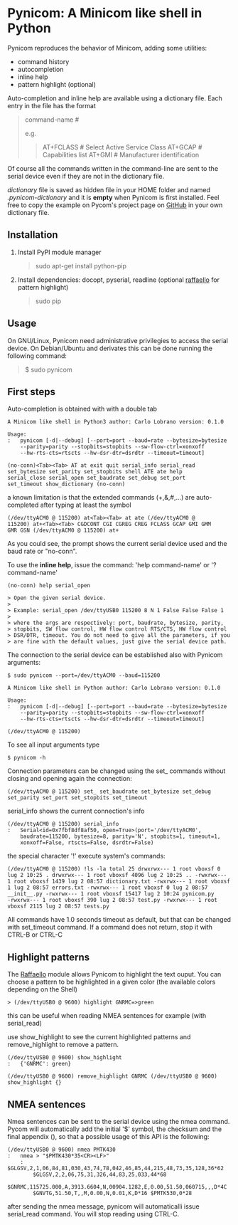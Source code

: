 # Pynicom: A Minicom like shell in Python

Pynicom reproduces the behavior of Minicom, adding some utilities:

-   command history
-   autocompletion
-   inline help
-   pattern highlight (optional)

Auto-completion and inline help are available using a dictionary
file. Each entry in the file has the format

> command-name # <inline-help>
>
> e.g.
>
> > AT+FCLASS # Select Active Service Class AT+GCAP # Capabilities
> > list AT+GMI # Manufacturer identification

Of course all the commands written in the command-line are sent to the
serial device even if they are not in the dictionary file.

_dictionary_ file is saved as hidden file in your HOME folder and
named _.pynicom-dictionary_ and it is **empty** when Pynicom is first
installed. Feel free to copy the example on Pycom's project page on
[GitHub](<https://github.com/clobrano/pynicom.git>) in your own
dictionary file.

Installation
------------

1.  Install PyPI module manager

    > sudo apt-get install python-pip

2.  Install dependencies: docopt, pyserial, readline (optional
    [raffaello](<https://pypi.python.org/pypi/raffaello/>) for pattern
    highlight)

    > sudo pip <module-name>

Usage
-----

On GNU/Linux, Pynicom need administrative privilegies to access the
serial device. On Debian/Ubuntu and derivates this can be done running
the following command:

> $ sudo pynicom

First steps
-----------

Auto-completion is obtained with with a double tab

```
A Minicom like shell in Python3 author: Carlo Lobrano version: 0.1.0

Usage:
:   pynicom [-d|--debug] [--port=port --baud=rate --bytesize=bytesize
    --parity=parity --stopbits=stopbits --sw-flow-ctrl=xonxoff
    --hw-rts-cts=rtscts --hw-dsr-dtr=dsrdtr --timeout=timeout]

(no-conn)<Tab><Tab> AT at exit quit serial_info serial_read
set_bytesize set_parity set_stopbits shell ATE ate help
serial_close serial_open set_baudrate set_debug set_port
set_timeout show_dictionary (no-conn)
```

a known limitation is that the extended commands (+,&,#,...) are
auto-completed after typing at least the symbol

```
(/dev/ttyACM0 @ 115200) at<Tab><Tab> at ate (/dev/ttyACM0 @
115200) at+<Tab><Tab> CGDCONT CGI CGREG CREG FCLASS GCAP GMI GMM
GMR GSN (/dev/ttyACM0 @ 115200) at+
```

As you could see, the prompt shows the current serial device used and
the baud rate or "no-conn".

To use the **inline help**, issue the command: 'help command-name' or
'?command-name'

```
(no-conn) help serial_open

> Open the given serial device.
>
> Example: serial_open /dev/ttyUSB0 115200 8 N 1 False False False 1
>
> where the args are respectively: port, baudrate, bytesize, parity,
> stopbits, SW flow control, HW flow control RTS/CTS, HW flow control
> DSR/DTR, timeout. You do not need to give all the parameters, if you
> are fine with the default values, just give the serial device path.
```

The connection to the serial device can be established also with Pynicom
arguments:

```
$ sudo pynicom --port=/dev/ttyACM0 --baud=115200

A Minicom like shell in Python author: Carlo Lobrano version: 0.1.0

Usage:
:   pynicom [-d|--debug] [--port=port --baud=rate --bytesize=bytesize
    --parity=parity --stopbits=stopbits --sw-flow-ctrl=xonxoff
    --hw-rts-cts=rtscts --hw-dsr-dtr=dsrdtr --timeout=timeout]

(/dev/ttyACM0 @ 115200)
```

To see all input arguments type

```
$ pynicom -h
```

Connection parameters can be changed using the set_ commands without
closing and opening again the connection:

```
(/dev/ttyACM0 @ 115200) set_ set_baudrate set_bytesize set_debug
set_parity set_port set_stopbits set_timeout
```

serial_info shows the current connection's info

```
(/dev/ttyACM0 @ 115200) serial_info
:   Serial<id=0x7fbf8df8af50, open=True>(port='/dev/ttyACM0',
    baudrate=115200, bytesize=8, parity='N', stopbits=1, timeout=1,
    xonxoff=False, rtscts=False, dsrdtr=False)
```

the special character '!' execute system's commands:

```
(/dev/ttyACM0 @ 115200) !ls -la total 25 drwxrwx--- 1 root vboxsf 0
lug 2 10:25 . drwxrwx--- 1 root vboxsf 4096 lug 2 10:25 .. -rwxrwx---
1 root vboxsf 1439 lug 2 08:57 dictionary.txt -rwxrwx--- 1 root vboxsf
1 lug 2 08:57 errors.txt -rwxrwx--- 1 root vboxsf 0 lug 2 08:57
__init__.py -rwxrwx--- 1 root vboxsf 15417 lug 2 10:24 pynicom.py
-rwxrwx--- 1 root vboxsf 390 lug 2 08:57 test.py -rwxrwx--- 1 root
vboxsf 2115 lug 2 08:57 tests.py
```

All commands have 1.0 seconds timeout as default, but that can be
changed with set_timeout command. If a command does not return, stop it
with CTRL-B or CTRL-C

Highlight patterns
------------------

The [Raffaello](https://pypi.python.org/pypi/raffaello/) module allows
Pynicom to highlight the text ouput. You can choose a pattern to be
highlighted in a given color (the available colors depending on the
Shell)

```
> (/dev/ttyUSB0 @ 9600) highlight GNRMC=>green
```

this can be useful when reading NMEA sentences for example (with
serial_read)

use show_highlight to see the current highlighted patterns and
remove_highlight to remove a pattern.

```
(/dev/ttyUSB0 @ 9600) show_highlight
:   {'GNRMC': green}

(/dev/ttyUSB0 @ 9600) remove_highlight GNRMC (/dev/ttyUSB0 @ 9600)
show_highlight {}
```

NMEA sentences
--------------

Nmea sentences can be sent to the serial device using the nmea command.
Pycom will automatically add the initial '$' symbol, the checksum and
the final appendix (<CR><LF>), so that a possible usage of this API
is the following:

```
(/dev/ttyUSB0 @ 9600) nmea PMTK430
:   nmea > "$PMTK430*35<CR><LF>"
    :   $GLGSV,2,1,06,84,81,030,43,74,78,042,46,85,44,215,48,73,35,128,36*62
        $GLGSV,2,2,06,75,31,326,44,83,25,033,44*68
        $GNRMC,115725.000,A,3913.6604,N,00904.1282,E,0.00,51.50,060715,,,D*4C
        $GNVTG,51.50,T,,M,0.00,N,0.01,K,D*16 $PMTK530,0*28
```

after sending the nmea message, pynicom will automaticalli issue
serial_read command. You will stop reading using CTRL-C.
